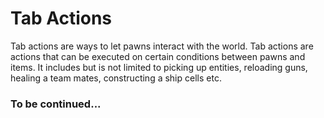# Tab Actions

Tab actions are ways to let pawns interact with the world. Tab actions are actions that can be executed on certain conditions between pawns and items. It includes but is not limited to picking up entities, reloading guns, healing a team mates, constructing a ship cells etc.

### To be continued...
